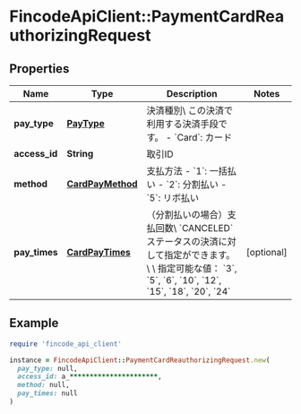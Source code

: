 # FincodeApiClient::PaymentCardReauthorizingRequest

## Properties

| Name | Type | Description | Notes |
| ---- | ---- | ----------- | ----- |
| **pay_type** | [**PayType**](PayType.md) | 決済種別\\ この決済で利用する決済手段です。  - &#x60;Card&#x60;: カード  |  |
| **access_id** | **String** | 取引ID  |  |
| **method** | [**CardPayMethod**](CardPayMethod.md) | 支払方法  - &#x60;1&#x60;: 一括払い - &#x60;2&#x60;: 分割払い - &#x60;5&#x60;: リボ払い |  |
| **pay_times** | [**CardPayTimes**](CardPayTimes.md) | （分割払いの場合）支払回数\\ &#x60;CANCELED&#x60;ステータスの決済に対して指定ができます。\\ \\ 指定可能な値： &#x60;3&#x60;, &#x60;5&#x60;, &#x60;6&#x60;, &#x60;10&#x60;, &#x60;12&#x60;, &#x60;15&#x60;, &#x60;18&#x60;, &#x60;20&#x60;, &#x60;24&#x60; | [optional] |

## Example

```ruby
require 'fincode_api_client'

instance = FincodeApiClient::PaymentCardReauthorizingRequest.new(
  pay_type: null,
  access_id: a_**********************,
  method: null,
  pay_times: null
)
```

